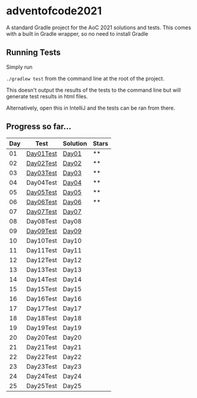 # adventofcode2021

A standard Gradle project for the AoC 2021 solutions and tests.
This comes with a built in Gradle wrapper, so no need to install Gradle

## Running Tests
Simply run

`./gradlew test` from the command line at the root of the project.

This doesn't output the results of the tests to the command line but will generate test results in html files.

Alternatively, open this in IntelliJ and the tests can be ran from there.

## Progress so far...

| Day | Test | Solution | Stars |
|-----|------|----------|-------|
| 01 | [Day01Test](./src/test/kotlin/mpbostock/Day01Test.kt) | [Day01](./src/main/kotlin/mpbostock/Day01.kt) | ** |
| 02 | [Day02Test](./src/test/kotlin/mpbostock/Day02Test.kt) | [Day02](./src/main/kotlin/mpbostock/Day02.kt) | ** |
| 03 | [Day03Test](./src/test/kotlin/mpbostock/Day03Test.kt) | [Day03](./src/main/kotlin/mpbostock/Day03.kt) | ** |
| 04 | Day04Test | [Day04](./src/main/kotlin/mpbostock/Day04.kt) | ** |
| 05 | [Day05Test](./src/test/kotlin/mpbostock/Day05Test.kt) | [Day05](./src/main/kotlin/mpbostock/Day05.kt) | ** |
| 06 | [Day06Test](./src/test/kotlin/mpbostock/Day06Test.kt) | [Day06](./src/main/kotlin/mpbostock/Day06.kt) | ** |
| 07 | [Day07Test](./src/test/kotlin/mpbostock/Day07Test.kt) | [Day07](./src/main/kotlin/mpbostock/Day07.kt) |    |
| 08 | Day08Test | Day08 |    |
| 09 | [Day09Test](./src/test/kotlin/mpbostock/Day09Test.kt) | [Day09](./src/main/kotlin/mpbostock/Day09.kt) |    |
| 10 | Day10Test | Day10 |    |
| 11 | Day11Test | Day11 |    |
| 12 | Day12Test | Day12 |    |
| 13 | Day13Test | Day13 |    |
| 14 | Day14Test | Day14 |    |
| 15 | Day15Test | Day15 |    |
| 16 | Day16Test | Day16 |    |
| 17 | Day17Test | Day17 |    |
| 18 | Day18Test | Day18 |    |
| 19 | Day19Test | Day19 |    |
| 20 | Day20Test | Day20 |    |
| 21 | Day21Test | Day21 |    |
| 22 | Day22Test | Day22 |    |
| 23 | Day23Test | Day23 |    |
| 24 | Day24Test | Day24 |    |
| 25 | Day25Test | Day25 |    |